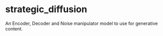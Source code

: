 # strategic_diffusion
An Encoder, Decoder and Noise manipulator model to use for generative content. 
